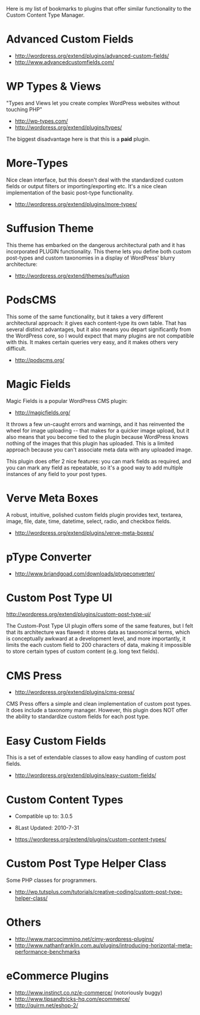 Here is my list of bookmarks to plugins that offer similar functionality to the Custom Content Type Manager.

# Advanced Custom Fields #

  * http://wordpress.org/extend/plugins/advanced-custom-fields/
  * http://www.advancedcustomfields.com/

# WP Types & Views #
"Types and Views let you create complex WordPress websites without touching PHP"

  * http://wp-types.com/
  * http://wordpress.org/extend/plugins/types/

The biggest disadvantage here is that this is a **paid** plugin.

# More-Types #

Nice clean interface, but this doesn't deal with the standardized custom fields or output filters or importing/exporting etc.  It's a nice clean implementation of the basic post-type functionality.

  * http://wordpress.org/extend/plugins/more-types/

# Suffusion Theme #

This theme has embarked on the dangerous architectural path and it has incorporated PLUGIN functionality.  This theme lets you define both custom post-types and custom taxonomies in a display of WordPress' blurry architecture:

  * http://wordpress.org/extend/themes/suffusion


# PodsCMS #

This some of the same functionality, but it takes a very different architectural approach: it gives each content-type its own table.  That has several distinct advantages, but it also means you depart significantly from the WordPress core, so I would expect that many plugins are not compatible with this.  It makes certain queries very easy, and it makes others very difficult.

  * http://podscms.org/

# Magic Fields #

Magic Fields is a popular WordPress CMS plugin:

  * http://magicfields.org/

It throws a few un-caught errors and warnings, and it has reinvented the wheel for image uploading -- that makes for a quicker image upload, but it also means that you become tied to the plugin because WordPress knows nothing of the images that this plugin has uploaded.  This is a limited approach because you can't associate meta data with any uploaded image.


This plugin does offer 2 nice features: you can mark fields as required, and you can mark any field as repeatable, so it's a good way to add multiple instances of any field to your post types.


# Verve Meta Boxes #

A robust, intuitive, polished custom fields plugin provides text, textarea, image, file, date, time, datetime, select, radio, and checkbox fields.

  * http://wordpress.org/extend/plugins/verve-meta-boxes/

# pType Converter #

  * http://www.briandgoad.com/downloads/ptypeconverter/

# Custom Post Type UI #

http://wordpress.org/extend/plugins/custom-post-type-ui/

The Custom-Post Type UI plugin offers some of the same features, but I felt that its architecture was flawed: it stores data as taxonomical terms, which is conceptually awkward at a development level, and more importantly, it limits the each custom field to 200 characters of data, making it impossible to store certain types of custom content (e.g. long text fields).

# CMS Press #

  * http://wordpress.org/extend/plugins/cms-press/

CMS Press offers a simple and clean implementation of custom post types.  It does include a taxonomy manager.  However, this plugin does NOT offer the ability to standardize custom fields for each post type.

# Easy Custom Fields #

This is a set of extendable classes to allow easy handling of custom post fields.

  * http://wordpress.org/extend/plugins/easy-custom-fields/


# Custom Content Types #

  * Compatible up to: 3.0.5
  * 8Last Updated: 2010-7-31

  * https://wordpress.org/extend/plugins/custom-content-types/

# Custom Post Type Helper Class #

Some PHP classes for programmers.

  * http://wp.tutsplus.com/tutorials/creative-coding/custom-post-type-helper-class/

# Others #

  * http://www.marcocimmino.net/cimy-wordpress-plugins/
  * http://www.nathanfranklin.com.au/plugins/introducing-horizontal-meta-performance-benchmarks

# eCommerce Plugins #

  * http://www.instinct.co.nz/e-commerce/ (notoriously buggy)
  * http://www.tipsandtricks-hq.com/ecommerce/
  * http://quirm.net/eshop-2/